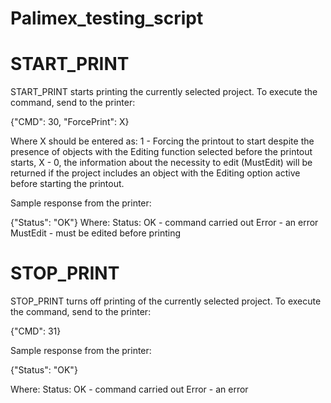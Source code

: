 # Palimex_testing_script

# START_PRINT

START_PRINT starts printing the currently selected project. To execute the command, send to the printer:

{"CMD": 30, "ForcePrint": X}

Where X should be entered as:
1 - Forcing the printout to start despite the presence of objects with the Editing function selected before the printout starts,
X - 0, the information about the necessity to edit (MustEdit) will be returned if the project includes an object with the Editing option active before starting the printout.

Sample response from the printer:

{"Status": "OK"}
Where:
Status:
 OK - command carried out
 Error - an error
 MustEdit - must be edited before printing
 
 
# STOP_PRINT

STOP_PRINT turns off printing of the currently selected project. To execute the command, send to the printer:

{"CMD": 31}

Sample response from the printer:

{"Status": "OK"}

Where:
Status:
 OK - command carried out
 Error - an error
